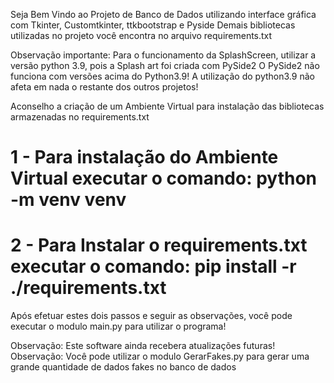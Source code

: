 Seja Bem Vindo ao Projeto de Banco de Dados utilizando interface gráfica com Tkinter, Customtkinter, ttkbootstrap e Pyside
Demais bibliotecas utilizadas no projeto você encontra no arquivo requirements.txt

Observação importante: Para o funcionamento da SplashScreen, utilizar a versão python 3.9, pois a Splash art foi criada com PySide2
O PySide2 não funciona com versões acima do Python3.9! A utilização do python3.9 não afeta em nada o restante dos outros projetos!

Aconselho a criação de um Ambiente Virtual para instalação das bibliotecas armazenadas no requirements.txt

# 1 - Para instalação do Ambiente Virtual executar o comando: python -m venv venv
# 2 - Para Instalar o requirements.txt executar o comando: pip install -r ./requirements.txt

Após efetuar estes dois passos e seguir as observações, você pode executar o modulo main.py para utilizar o programa!


Observação: Este software ainda recebera atualizações futuras!
Observação: Você pode utilizar o modulo GerarFakes.py para gerar uma grande quantidade de dados fakes no banco de dados